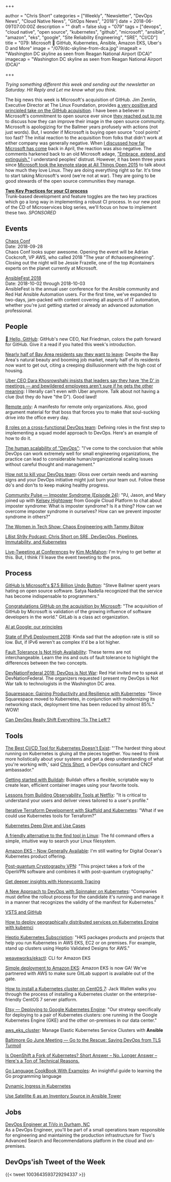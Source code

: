 +++

author = "Chris Short"
categories = ["Weekly", "Newsletter", "DevOps News", "Cloud Native News", "GitOps News", "2018"]
date = 2018-06-09T07:00:00Z
description = ""
draft = false
slug = "079"
tags = ["devops", "cloud native", "open source", "kubernetes", "github", "microsoft", "ansible", "amazon", "eks", "google", "Site Reliability Engineering", "SRE", "CI/CD"]
title = "079: Microsoft 💒 GitHub, Kubernetes, Ansible, Amazon EKS, Uber's D and More"
image = "/079/dc-skyline-from-dca.jpg"
imagealt = "Washington DC skyline as seen from Reagan National Airport (DCA)"
imagecap = "Washington DC skyline as seen from Reagan National Airport (DCA)"

+++

*Trying something different this week and sending out the newsletter on Saturday. Hit Reply and Let me know what you think.*

The big news this week is Microsoft's acquisition of GitHub. Jim Zemlin, Executive Director at The Linux Foundation, provides [a very positive and principled take on the GitHub acquisition](https://www.linuxfoundation.org/blog/2018/06/microsoft-buys-github-the-linux-foundations-reaction/). I have been a believer in Microsoft's commitment to open source ever since [they reached out to me](https://twitter.com/ChrisShort/status/691756978679500800) to discuss how they can improve their image in the open source community. Microsoft is apologizing for the Ballmer years profusely with actions (not just words). But, I wonder if Microsoft is buying open source "cool points" too fast? The initial reaction to the acquisition from folks that didn't work at either company was generally negative. When [I discussed how far Microsoft has come](https://chrisshort.net/microsoft-has-come-a-long-way/) back in April, the reaction was also negative. The comments harkened back to an old Microsoft adage, ["Embrace, extend, and extinguish."](https://lobste.rs/s/ldts2j/microsoft_has_come_long_way#c_aa0zyy) I understand peoples' distrust. However, it has been three years since [Microsoft took the keynote stage at All Things Open 2015](https://twitter.com/ChrisShort/status/656457689053138944) to talk about how much they love Linux. They are doing everything right so far. It's time to start taking Microsoft's word (we're not at war). They are going to be good stewards of the open source communities they manage.

[**Two Key Practices for your CI process**](https://www.gocd.org/2018/05/30/ci-microservices-feature-toggles-trunk-based-development/)  
Trunk-based development and feature toggles are the two key practices which go a long way in implementing a robust CI process. In our new post of the CD of Microservices blog series, we'll focus on how to implement these two.  *SPONSORED*

## Events

[Chaos Conf](https://chaosconf.splashthat.com/)  
Date: 2018-09-28  
Chaos Conf looks super awesome. Opening the event will be Adrian Cockcroft, VP AWS, who called 2018 "The year of #chaosengineering". Closing out the night will be Jessie Frazelle, one of the top #containers experts on the planet currently at Microsoft.

[AnsibleFest 2018](https://www.ansible.com/ansiblefest)  
Date: 2018-10-02 through 2018-10-03  
AnsibleFest is the annual user conference for the Ansible community and Red Hat Ansible Automation users. For the first time, we've expanded to two-days, jam-packed with content covering all aspects of IT automation, whether you're just getting started or already an advanced automation professional.

## People

[👋 Hello, GitHub](https://natfriedman.github.io/hello/): GitHub's new CEO, Nat Friedman, colors the path forward for GitHub. Give it a read if you hated this week's introduction.

[Nearly half of Bay Area residents say they want to leave](https://www.mercurynews.com/2018/06/03/nearly-half-of-bay-area-residents-say-they-want-to-leave/): Despite the Bay Area's natural beauty and booming job market, nearly half of its residents now want to get out, citing a creeping disillusionment with the high cost of housing.

[Uber CEO Dara Khosrowshahi insists that leaders say they have 'the D' in meetings — and bewildered employees aren't sure if he gets the other meaning](http://www.businessinsider.com/uber-ceo-dara-khosrowshahi-have-the-d-memo-2018-6): I literally can't even with Uber anymore. Talk about not having a clue (but they do have "the D"). Good lawd!

[Remote only](https://www.remoteonly.org/): A manifesto for remote only organizations. Also, good argument material for that boss that forces you to make that soul-sucking drive into the office every day.

[8 roles on a cross-functional DevOps team](https://opensource.com/article/18/6/roles-squad-model): Defining roles in the first step to implementing a squad model approach to DevOps. Here's an example of how to do it.

[The human scalability of "DevOps"](https://medium.com/@mattklein123/the-human-scalability-of-devops-e36c37d3db6a): "I've come to the conclusion that while DevOps can work extremely well for small engineering organizations, the practice can lead to considerable human/organizational scaling issues without careful thought and management."

[How not to kill your DevOps team](https://enterprisersproject.com/article/2018/6/how-not-kill-your-devops-team): Gloss over certain needs and warning signs and your DevOps initiative might just burn your team out. Follow these do's and don'ts to keep making healthy progress.

[Community Pulse — Imposter Syndrome (Episode 24)](http://communitypulse.io/24-imposter-syndrome/): "PJ, Jason, and Mary joined up with [Kelsey Hightower](https://twitter.com/kelseyhightower) from Google Cloud Platform to chat about imposter syndrome: What is imposter syndrome? Is it a thing? How can we overcome imposter syndrome in ourselves? How can we prevent imposter syndrome in others?"

[The Women in Tech Show: Chaos Engineering with Tammy Bütow](https://thewomenintechshow.com/2018/06/05/chaos-engineering-with-tammy-butow/)

[L8ist Sh9y Podcast: Chris Short on SRE, DevSecOps, Pipelines, Immutability, and Kubernetes](https://soundcloud.com/user-410091210/chris-short-on-sre-devsecops-pipelines-immutability-and-kubernetes)

[Live-Tweeting at Conferences](https://www.linkedin.com/pulse/live-tweeting-conferences-kim-mcmahon/) by [Kim McMahon](https://twitter.com/kamcmahon): I'm trying to get better at this. But, I think I'll leave the event tweeting to the pros.

## Process

[GitHub Is Microsoft's $7.5 Billion Undo Button](https://www.bloomberg.com/news/articles/2018-06-06/github-is-microsoft-s-7-5-billion-undo-button): "Steve Ballmer spent years hating on open source software. Satya Nadella recognized that the service has become indispensable to programmers."

[Congratulations GitHub on the acquisition by Microsoft](https://about.gitlab.com/2018/06/03/microsoft-acquires-github/): "The acquisition of GitHub by Microsoft is validation of the growing influence of software developers in the world." GitLab is a class act organization.

[AI at Google: our principles](https://www.blog.google/topics/ai/ai-principles/)

[State of IPv6 Deployment 2018](https://www.internetsociety.org/resources/2018/state-of-ipv6-deployment-2018/): Kinda sad that the adoption rate is still so low. But, if IPv6 weren't as complex it'd be a lot higher.

[Fault Tolerance Is Not High Availability](https://dzone.com/articles/fault-tolerance-is-not-high-availability): These terms are not interchangeable. Learn the ins and outs of fault tolerance to highlight the differences between the two concepts.

[DevNationFederal 2018: DevOps is Not War](https://chrisshort.net/devnationfederal-2018-devops-is-not-war/): Red Hat invited me to speak at DevNationFederal. The organizers requested I present my DevOps is Not War talk to technologists in the Washington DC area.

[Squarespace: Gaining Productivity and Resilience with Kubernetes](https://kubernetes.io/case-studies/squarespace/): "Since Squarespace moved to Kubernetes, in conjunction with modernizing its networking stack, deployment time has been reduced by almost 85%." WOW!

[Can DevOps Really Shift Everything 'To The Left'?](https://www.forbes.com/sites/jasonbloomberg/2018/06/08/can-devops-really-shift-everything-to-the-left/#68b870cbc83a)

## Tools

[The Best CI/CD Tool for Kubernetes Doesn't Exist](https://thenewstack.io/the-best-ci-cd-tool-for-kubernetes-doesnt-exist/): "'The hardest thing about running on Kubernetes is gluing all the pieces together. You need to think more holistically about your systems and get a deep understanding of what you're working with,' said [Chris Short](https://twitter.com/ChrisShort), a DevOps consultant and CNCF ambassador."

[Getting started with Buildah](https://opensource.com/article/18/6/getting-started-buildah): Buildah offers a flexible, scriptable way to create lean, efficient container images using your favorite tools.

[Lessons from Building Observability Tools at Netflix](https://medium.com/netflix-techblog/lessons-from-building-observability-tools-at-netflix-7cfafed6ab17): "It is critical to understand your users and deliver views tailored to a user's profile."

[Iterative Terraform Development with Skaffold and Kubernetes](https://hackernoon.com/iterative-terraform-development-with-skaffold-and-kubernetes-42cb6d60f7dc): "What if we could use Kubernetes tools for Terraform?"

[Kubernetes Deep Dive and Use Cases](https://thenewstack.io/kubernetes-deep-dive-and-use-cases/)

[A friendly alternative to the find tool in Linux](https://opensource.com/article/18/6/friendly-alternative-find): The fd command offers a simple, intuitive way to search your Linux filesystem.

[Amazon EKS – Now Generally Available](https://aws.amazon.com/blogs/aws/amazon-eks-now-generally-available/): I'm still waiting for Digital Ocean's Kubernetes product offering.

[Post-quantum Cryptography VPN](https://www.microsoft.com/en-us/research/project/post-quantum-crypto-vpn/): "This project takes a fork of the OpenVPN software and combines it with post-quantum cryptography."

[Get deeper insights with Honeycomb Tracing](https://www.honeycomb.io/blog/2018/06/get-deeper-insights-with-honeycomb-tracing/)

[A New Approach to DevOps with Spinnaker on Kubernetes](https://thenewstack.io/a-new-approach-to-devops-with-spinnaker-on-kubernetes/): "Companies must define the rollout process for the candidate it's running and manage it in a manner that recognizes the validity of the manifest for Kubernetes."

[VSTS and GitHub](https://blogs.msdn.microsoft.com/devops/2018/06/04/vsts-github/)

[How to deploy geographically distributed services on Kubernetes Engine with kubemci](https://cloudplatform.googleblog.com/2018/06/How-to-deploy-geographically-distributed-services-on-Kubernetes-Engine-with-kubemci.html)

[Heptio Kubernetes Subscription](https://blog.heptio.com/hey-aws-welcome-eks-to-the-kubernetes-community-949a2ef3a239): "HKS packages products and projects that help you run Kubernetes in AWS EKS, EC2 or on premises. For example, stand up clusters using Heptio Validated Designs for AWS."

[weaveworks/eksctl](https://github.com/weaveworks/eksctl): CLI for Amazon EKS

[Simple deployment to Amazon EKS](https://about.gitlab.com/2018/06/06/eks-gitlab-integration/): Amazon EKS is now GA! We've partnered with AWS to make sure GitLab support is available out of the gate.

[How to install a Kubernetes cluster on CentOS 7](https://www.techrepublic.com/article/how-to-install-a-kubernetes-cluster-on-centos-7/): Jack Wallen walks you through the process of installing a Kubernetes cluster on the enterprise-friendly CentOS 7 server platform.

[Etsy — Deploying to Google Kubernetes Engine](https://codeascraft.com/2018/06/05/deploying-to-google-kubernetes-engine/): "Our strategy specifically for deploying to a pair of Kubernetes clusters: one running in the Google Kubernetes Engine (GKE) and the other on-premises in our data center."

[aws_eks_cluster](https://docs.ansible.com/ansible/devel/modules/aws_eks_cluster_module.html): Manage Elastic Kubernetes Service Clusters with **Ansible**

[Baltimore Go June Meeting — Go to the Rescue: Saving DevOps from TLS Turmoil](https://chrisshort.net/baltimore-go-june-meeting---go-to-the-rescue-saving-devops-from-tls-turmoil/)

[Is OpenShift a Fork of Kubernetes? Short Answer – No. Longer Answer – Here's a Ton of Technical Reasons.](http://crunchtools.com/is-openshift-a-fork-of-kubernetes-short-answer-no-longer-answer-heres-a-ton-of-technical-reasons/)

[Go Language CookBook With Examples](https://ednsquare.com/publisher/view/Go-Language-CookBook-With-Examples------xOhLZaZVGG): An insightful guide to learning the Go programming language

[Dynamic Ingress in Kubernetes](https://kubernetes.io/blog/2018/06/07/dynamic-ingress-in-kubernetes/)

[Use Satellite 6 as an Inventory Source in Ansible Tower](https://www.ansible.com/blog/use-satellite-6-as-an-inventory-source-in-ansible-tower)

## Jobs

[DevOps Engineer at TiVo in Durham, NC](http://jobs.jobvite.com/careers/tivo/job/o1PA7fwh?__jvst=Employee%20Referral&__jvsd=srq0nhw0&__jvsc=Twitter&bid=ndUrYFwG)  
As a DevOps Engineer, you'll be part of a small operations team responsible for engineering and maintaining the production infrastructure for Tivo's Advanced Search and Recommendations platform in the cloud and on-premises.

## DevOps'ish Tweet of the Week

{{< tweet 1003643593729294337 >}}
